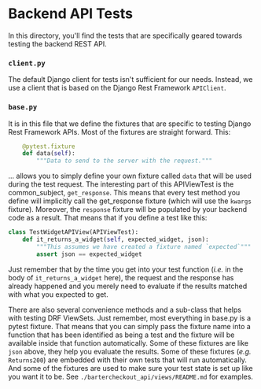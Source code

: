 # Backend API Tests

In this directory, you'll find the tests that are specifically geared towards testing the backend REST API.

### `client.py`

The default Django client for tests isn't sufficient for our needs. Instead, we use a client that is based on the Django Rest Framework `APIClient`.

### `base.py`

It is in this file that we define the fixtures that are specific to testing Django Rest Framework APIs. Most of the fixtures are straight forward. This:

```python
    @pytest.fixture
    def data(self):
        """Data to send to the server with the request."""
``` 

... allows you to simply define your own fixture called `data` that will be used during the test request. The interesting part of this APIViewTest is the common_subject, `get_response`. This means that every test method you define will implicitly call the get_response fixture (which will use the `kwargs` fixture). Moreover, the `response` fixture will be populated by your backend code as a result. That means that if you define a test like this:

```python
class TestWidgetAPIView(APIViewTest):
    def it_returns_a_widget(self, expected_widget, json):
        """This assumes we have created a fixture named `expected`"""
        assert json == expected_widget 
```

Just remember that by the time you get into your test function (_i.e._ in the body of `it_returns_a_widget` here), the request and the response has already happened and you merely need to evaluate if the results matched with what you expected to get.

There are also several convenience methods and a sub-class that helps with testing DRF ViewSets. Just remember, most everything in base.py is a pytest fixture. That means that you can simply pass the fixture name into a function that has been identified as being a test and the fixture will be available inside that function automatically. Some of these fixtures are like `json` above, they help you evaluate the results. Some of these fixtures (_e.g._ `Returns200`) are embedded with their own tests that will run automatically. And some of the fixtures are used to make sure your test state is set up like you want it to be. See `./bartercheckout_api/views/README.md` for examples.   